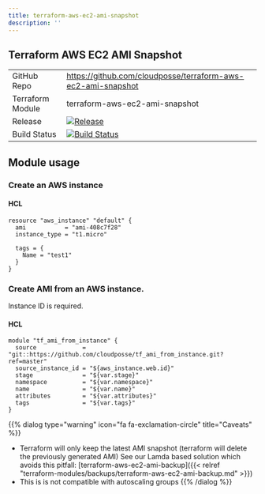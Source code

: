 ```yaml
---
title: terraform-aws-ec2-ami-snapshot
description: ''
---
```


## Terraform AWS EC2 AMI Snapshot

|                  |                                                                                                                                                                          |
|:-----------------|:-------------------------------------------------------------------------------------------------------------------------------------------------------------------------|
| GitHub Repo      | <https://github.com/cloudposse/terraform-aws-ec2-ami-snapshot>                                                                                                           |
| Terraform Module | terraform-aws-ec2-ami-snapshot                                                                                                                                           |
| Release          | [![Release](https://img.shields.io/github/release/cloudposse/terraform-aws-ec2-ami-snapshot.svg)](https://github.com/cloudposse/terraform-aws-ec2-ami-snapshot/releases) |
| Build Status     | [![Build Status](https://travis-ci.org/cloudposse/terraform-aws-ec2-ami-snapshot.svg?branch=master)](https://travis-ci.org/cloudposse/terraform-aws-ec2-ami-snapshot)    |

## Module usage

### Create an AWS instance

#### HCL

```hcl
resource "aws_instance" "default" {
  ami           = "ami-408c7f28"
  instance_type = "t1.micro"

  tags = {
    Name = "test1"
  }
}
```

### Create AMI from an AWS instance.

Instance ID is required.

#### HCL

```hcl
module "tf_ami_from_instance" {
  source             = "git::https://github.com/cloudposse/tf_ami_from_instance.git?ref=master"
  source_instance_id = "${aws_instance.web.id}"
  stage              = "${var.stage}"
  namespace          = "${var.namespace}"
  name               = "${var.name}"
  attributes         = "${var.attributes}"
  tags               = "${var.tags}"
}
```

{{% dialog type="warning" icon="fa fa-exclamation-circle" title="Caveats" %}}
- Terraform will only keep the latest AMI snapshot (terraform will delete the previously generated AMI) See our Lamda based solution which avoids this pitfall: [terraform-aws-ec2-ami-backup]({{< relref "terraform-modules/backups/terraform-aws-ec2-ami-backup.md" >}})
- This is is not compatible with autoscaling groups
{{% /dialog %}}
